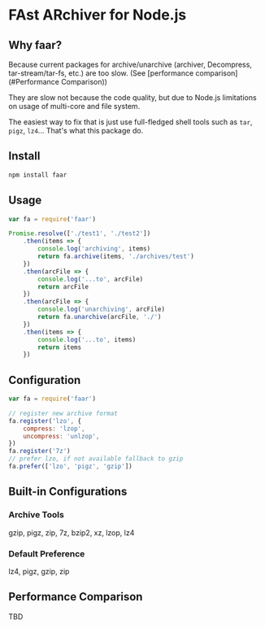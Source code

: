 # FAst ARchiver for Node.js

## Why faar?

Because current packages for archive/unarchive (archiver, Decompress, tar-stream/tar-fs, etc.)
are too slow. (See [performance comparison](#Performance Comparison))

They are slow not because the code quality, but due to Node.js limitations on
usage of multi-core and file system.

The easiest way to fix that is just use full-fledged shell tools such as
`tar`, `pigz`, `lz4`... That's what this package do.


## Install
```sh
npm install faar
```

## Usage
```js
var fa = require('faar')

Promise.resolve(['./test1', './test2'])
	.then(items => {
		console.log('archiving', items)
		return fa.archive(items, './archives/test')
	})
	.then(arcFile => {
		console.log('...to', arcFile)
		return arcFile
	})
	.then(arcFile => {
		console.log('unarchiving', arcFile)
		return fa.unarchive(arcFile, './')
	})
	.then(items => {
		console.log('...to', items)
		return items
	})
```

## Configuration
```js
var fa = require('faar')

// register new archive format
fa.register('lzo', {
	compress: 'lzop',
	uncompress: 'unlzop',
})
fa.register('7z')
// prefer lzo, if not available fallback to gzip
fa.prefer(['lzo', 'pigz', 'gzip'])
```

## Built-in Configurations
### Archive Tools
gzip, pigz, zip, 7z, bzip2, xz, lzop, lz4
### Default Preference
lz4, pigz, gzip, zip

## Performance Comparison
TBD
